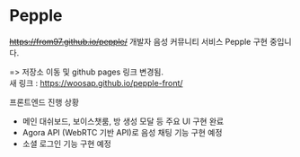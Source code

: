 # Pepple

~~https://from97.github.io/pepple/~~
개발자 음성 커뮤니티 서비스 Pepple 구현 중입니다. 

=> 저장소 이동 및 github pages 링크 변경됨.  
새 링크 : https://woosap.github.io/pepple-front/

프론트엔드 진행 상황
- 메인 대쉬보드, 보이스챗룸, 방 생성 모달 등 주요 UI 구현 완료
- Agora API (WebRTC 기반 API)로 음성 채팅 기능 구현 예정
- 소셜 로그인 기능 구현 예정
